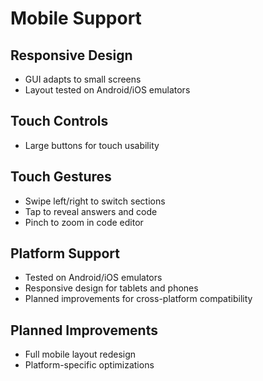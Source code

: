 # Mobile Support

## Responsive Design
- GUI adapts to small screens
- Layout tested on Android/iOS emulators

## Touch Controls
- Large buttons for touch usability

## Touch Gestures
- Swipe left/right to switch sections
- Tap to reveal answers and code
- Pinch to zoom in code editor

## Platform Support
- Tested on Android/iOS emulators
- Responsive design for tablets and phones
- Planned improvements for cross-platform compatibility

## Planned Improvements
- Full mobile layout redesign
- Platform-specific optimizations
